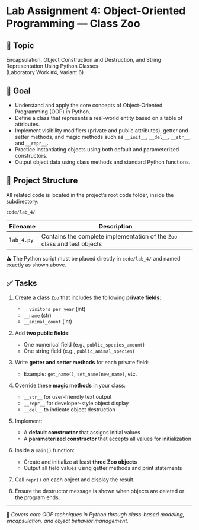 # Lab Assignment 4: Object-Oriented Programming — Class Zoo

## 🎯 Topic

Encapsulation, Object Construction and Destruction, and String Representation Using Python Classes  
(Laboratory Work #4, Variant 6)

## 📌 Goal

- Understand and apply the core concepts of Object-Oriented Programming (OOP) in Python.
- Define a class that represents a real-world entity based on a table of attributes.
- Implement visibility modifiers (private and public attributes), getter and setter methods, and magic methods such as `__init__`, `__del__`, `__str__`, and `__repr__`.
- Practice instantiating objects using both default and parameterized constructors.
- Output object data using class methods and standard Python functions.

## 📂 Project Structure

All related code is located in the project’s root code folder, inside the subdirectory:

```
code/lab_4/
```

<table>
  <thead>
    <tr>
      <th>Filename</th>
      <th>Description</th>
    </tr>
  </thead>
  <tbody>
    <tr>
      <td><code>lab_4.py</code></td>
      <td>Contains the complete implementation of the <code>Zoo</code> class and test objects</td>
    </tr>
  </tbody>
</table>

⚠️ The Python script must be placed directly in `code/lab_4/` and named exactly as shown above.

## ✅ Tasks

1. Create a class `Zoo` that includes the following **private fields**:
   - `__visitors_per_year` (int)
   - `__name` (str)
   - `__animal_count` (int)

2. Add **two public fields**:
   - One numerical field (e.g., `public_species_amount`)
   - One string field (e.g., `public_animal_species`)

3. Write **getter and setter methods** for each private field:
   - Example: `get_name()`, `set_name(new_name)`, etc.

4. Override these **magic methods** in your class:
   - `__str__` for user-friendly text output
   - `__repr__` for developer-style object display
   - `__del__` to indicate object destruction

5. Implement:
   - A **default constructor** that assigns initial values
   - A **parameterized constructor** that accepts all values for initialization

6. Inside a `main()` function:
   - Create and initialize at least **three Zoo objects**
   - Output all field values using getter methods and print statements

7. Call `repr()` on each object and display the result.
8. Ensure the destructor message is shown when objects are deleted or the program ends.

---

📎 *Covers core OOP techniques in Python through class-based modeling, encapsulation, and object behavior management.*
